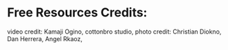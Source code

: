 # Free Resources Credits:

video credit: Kamaji Ogino, cottonbro studio, 
photo credit: Christian Diokno, Dan Herrera, Angel Rkaoz,
